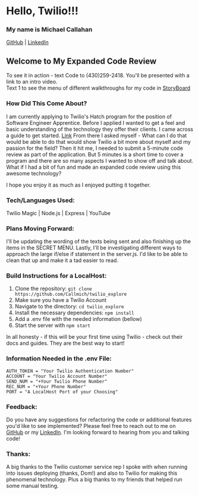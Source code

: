 # Hello, Twilio!!!

### My name is Michael Callahan
[GitHub](https://github.com/Callmich) | [LinkedIn](https://www.linkedin.com/in/michael-callahan-webdev/)

## Welcome to My Expanded Code Review
To see it in action - text Code to (430)259-2418. You'll be presented with a link to an intro video.<br/> 
Text 1 to see the menu of different walkthroughs for my code in [StoryBoard](https://github.com/Callmich/storyboard)

### How Did This Come About?
I am currently applying to Twilio's Hatch program for the position of Software Engineer Apprentice. Before I applied I wanted to get a feel and basic understanding of the technology they offer their clients. I came across a guide to get started. [Link](https://www.twilio.com/docs/sms)
From there I asked myself - What can I do that would be able to do that would show Twilio a bit more about myself and my passion for the field? Then it hit me, I needed to submit a 5-minute code review as part of the application. But 5 minutes is a short time to cover a program and there are so many aspects I wanted to show off and talk about. What if I had a bit of fun and made an expanded code review using this awesome technology?

I hope you enjoy it as much as I enjoyed putting it together.

### Tech/Languages Used:
Twilio Magic | Node.js | Express | YouTube

### Plans Moving Forward:
I'll be updating the wording of the texts being sent and also finishing up the items in the SECRET MENU. Lastly, I'll be investigating different ways to approach the large if/else if statement in the server.js. I'd like to be able to clean that up and make it a tad easier to read.

### Build Instructions for a LocalHost:
1. Clone the repository: `git clone https://github.com/Callmich/twilio_explore`
2. Make sure you have a Twilio Account
3. Navigate to the directory: `cd twilio_explore`
4. Install the necessary dependencies: `npm install`
5. Add a .env file with the needed information (bellow)
6. Start the server with `npm start`

In all honesty - if this will be your first time using Twilio - check out their docs and guides. They are the best way to start!

### Information Needed in the .env File:
`AUTH_TOKEN = "Your Twilio Authentication Number"`<br/>
`ACCOUNT = "Your Twilio Account Number"`<br/>
`SEND_NUM = "+Your Twilio Phone Number"`<br/>
`REC_NUM = "+Your Phone Number"`<br/>
`PORT = "A LocalHost Port of your Choosing"`<br/>


### Feedback:
Do you have any suggestions for refactoring the code or additional features you'd like to see implemented? Please feel free to reach out to me on [GitHub](https://github.com/Callmich) or my [LinkedIn](https://www.linkedin.com/in/michael-callahan-webdev/). I'm looking forward to hearing from you and talking code! 

### Thanks:
A big thanks to the Twilio customer service rep I spoke with when running into issues deploying (thanks, Dom!) and also to Twilio for making this phenomenal technology. Plus a big thanks to my friends that helped run some manual testing. 